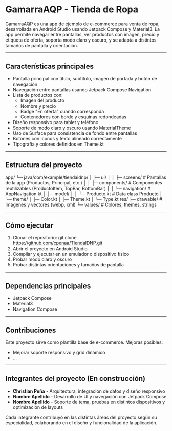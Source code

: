 # GamarraAQP - Tienda de Ropa

GamarraAQP es una app de ejemplo de e-commerce para venta de ropa, desarrollada en Android Studio usando Jetpack Compose y Material3. La app permite navegar entre pantallas, ver productos con imagen, precio y etiqueta de oferta, soporta modo claro y oscuro, y se adapta a distintos tamaños de pantalla y orientación.

---

## Características principales

- Pantalla principal con título, subtítulo, imagen de portada y botón de navegación
- Navegación entre pantallas usando Jetpack Compose Navigation
- Lista de productos con:
    - Imagen del producto
    - Nombre y precio
    - Badge "En oferta" cuando corresponda
    - Contenedores con borde y esquinas redondeadas
- Diseño responsivo para tablet y teléfono
- Soporte de modo claro y oscuro usando MaterialTheme
- Uso de Surface para consistencia de fondo entre pantallas
- Botones con iconos y texto alineado correctamente
- Tipografía y colores definidos en Theme.kt

---

## Estructura del proyecto

app/
└─ java/com/example/tiendaidnp/
│   ├─ ui/
│   │   ├─ screens/           # Pantallas de la app (Productos, Principal, etc.)
│   │   ├─ components/        # Componentes reutilizables (ProductoItem, TopBar, BottomBar)
│   │   └─ navigation/        # AppNavigation.kt
│   ├─ model/
│   │   └─ Producto.kt        # Data class Producto
│   └─ theme/
│       ├─ Color.kt
│       ├─ Theme.kt
│       └─ Type.kt
res/
├─ drawable/                  # Imágenes y vectores (webp, xml)
└─ values/                     # Colores, themes, strings

---

## Cómo ejecutar

1. Clonar el repositorio:
   git clone https://github.com/cpenaa/TiendaIDNP.git
2. Abrir el proyecto en Android Studio
3. Compilar y ejecutar en un emulador o dispositivo físico
4. Probar modo claro y oscuro
5. Probar distintas orientaciones y tamaños de pantalla

---

## Dependencias principales

- Jetpack Compose
- Material3
- Navigation Compose

---

## Contribuciones

Este proyecto sirve como plantilla base de e-commerce. Mejoras posibles:
- Mejorar soporte responsivo y grid dinámico
- ...

---

## Integrantes del proyecto (En construcción)

- **Christian Peña** - Arquitectura, integración de datos y diseño responsivo
- **Nombre Apellido** - Desarrollo de UI y navegación con Jetpack Compose
- **Nombre Apellido** - Soporte de tema, pruebas en distintos dispositivos y optimización de layouts

Cada integrante contribuyó en las distintas áreas del proyecto según su especialidad, colaborando en el diseño y funcionalidad de la aplicación.